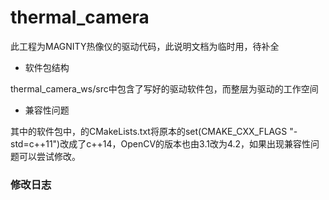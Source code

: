 #  thermal_camera

此工程为MAGNITY热像仪的驱动代码，此说明文档为临时用，待补全

- 软件包结构

thermal_camera_ws/src中包含了写好的驱动软件包，而整层为驱动的工作空间

- 兼容性问题

其中的软件包中，的CMakeLists.txt将原本的set(CMAKE_CXX_FLAGS "-std=c++11")改成了c++14，OpenCV的版本也由3.1改为4.2，如果出现兼容性问题可以尝试修改。

### 修改日志
